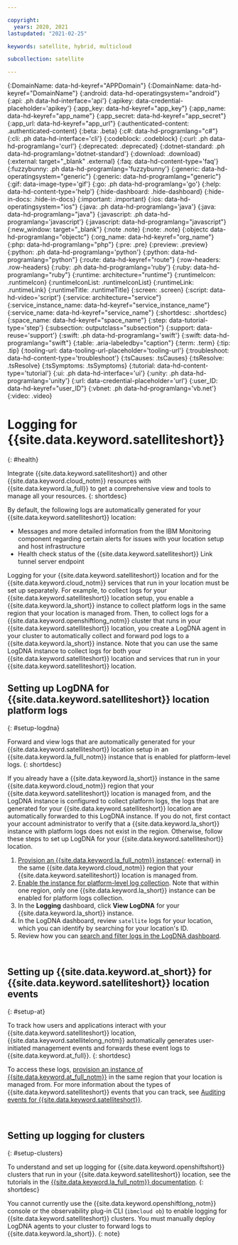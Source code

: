 ```yaml
---

copyright:
  years: 2020, 2021
lastupdated: "2021-02-25"

keywords: satellite, hybrid, multicloud

subcollection: satellite

---
```


{:DomainName: data-hd-keyref="APPDomain"}
{:DomainName: data-hd-keyref="DomainName"}
{:android: data-hd-operatingsystem="android"}
{:api: .ph data-hd-interface='api'}
{:apikey: data-credential-placeholder='apikey'}
{:app_key: data-hd-keyref="app_key"}
{:app_name: data-hd-keyref="app_name"}
{:app_secret: data-hd-keyref="app_secret"}
{:app_url: data-hd-keyref="app_url"}
{:authenticated-content: .authenticated-content}
{:beta: .beta}
{:c#: data-hd-programlang="c#"}
{:cli: .ph data-hd-interface='cli'}
{:codeblock: .codeblock}
{:curl: .ph data-hd-programlang='curl'}
{:deprecated: .deprecated}
{:dotnet-standard: .ph data-hd-programlang='dotnet-standard'}
{:download: .download}
{:external: target="_blank" .external}
{:faq: data-hd-content-type='faq'}
{:fuzzybunny: .ph data-hd-programlang='fuzzybunny'}
{:generic: data-hd-operatingsystem="generic"}
{:generic: data-hd-programlang="generic"}
{:gif: data-image-type='gif'}
{:go: .ph data-hd-programlang='go'}
{:help: data-hd-content-type='help'}
{:hide-dashboard: .hide-dashboard}
{:hide-in-docs: .hide-in-docs}
{:important: .important}
{:ios: data-hd-operatingsystem="ios"}
{:java: .ph data-hd-programlang='java'}
{:java: data-hd-programlang="java"}
{:javascript: .ph data-hd-programlang='javascript'}
{:javascript: data-hd-programlang="javascript"}
{:new_window: target="_blank"}
{:note .note}
{:note: .note}
{:objectc data-hd-programlang="objectc"}
{:org_name: data-hd-keyref="org_name"}
{:php: data-hd-programlang="php"}
{:pre: .pre}
{:preview: .preview}
{:python: .ph data-hd-programlang='python'}
{:python: data-hd-programlang="python"}
{:route: data-hd-keyref="route"}
{:row-headers: .row-headers}
{:ruby: .ph data-hd-programlang='ruby'}
{:ruby: data-hd-programlang="ruby"}
{:runtime: architecture="runtime"}
{:runtimeIcon: .runtimeIcon}
{:runtimeIconList: .runtimeIconList}
{:runtimeLink: .runtimeLink}
{:runtimeTitle: .runtimeTitle}
{:screen: .screen}
{:script: data-hd-video='script'}
{:service: architecture="service"}
{:service_instance_name: data-hd-keyref="service_instance_name"}
{:service_name: data-hd-keyref="service_name"}
{:shortdesc: .shortdesc}
{:space_name: data-hd-keyref="space_name"}
{:step: data-tutorial-type='step'}
{:subsection: outputclass="subsection"}
{:support: data-reuse='support'}
{:swift: .ph data-hd-programlang='swift'}
{:swift: data-hd-programlang="swift"}
{:table: .aria-labeledby="caption"}
{:term: .term}
{:tip: .tip}
{:tooling-url: data-tooling-url-placeholder='tooling-url'}
{:troubleshoot: data-hd-content-type='troubleshoot'}
{:tsCauses: .tsCauses}
{:tsResolve: .tsResolve}
{:tsSymptoms: .tsSymptoms}
{:tutorial: data-hd-content-type='tutorial'}
{:ui: .ph data-hd-interface='ui'}
{:unity: .ph data-hd-programlang='unity'}
{:url: data-credential-placeholder='url'}
{:user_ID: data-hd-keyref="user_ID"}
{:vbnet: .ph data-hd-programlang='vb.net'}
{:video: .video}


# Logging for {{site.data.keyword.satelliteshort}}
{: #health}

Integrate {{site.data.keyword.satelliteshort}} and other {{site.data.keyword.cloud_notm}} resources with {{site.data.keyword.la_full}} to get a comprehensive view and tools to manage all your resources.
{: shortdesc}

By default, the following logs are automatically generated for your {{site.data.keyword.satelliteshort}} location:
* Messages and more detailed information from the IBM Monitoring component regarding certain alerts for issues with your location setup and host infrastructure
* Health check status of the {{site.data.keyword.satelliteshort}} Link tunnel server endpoint

Logging for your {{site.data.keyword.satelliteshort}} location and for the {{site.data.keyword.cloud_notm}} services that run in your location must be set up separately. For example, to collect logs for your {{site.data.keyword.satelliteshort}} location setup, you enable a {{site.data.keyword.la_short}} instance to collect platform logs in the same region that your location is managed from. Then, to collect logs for a {{site.data.keyword.openshiftlong_notm}} cluster that runs in your {{site.data.keyword.satelliteshort}} location, you create a LogDNA agent in your cluster to automatically collect and forward pod logs to a {{site.data.keyword.la_short}} instance. Note that you can use the same LogDNA instance to collect logs for both your {{site.data.keyword.satelliteshort}} location and services that run in your {{site.data.keyword.satelliteshort}} location.

## Setting up LogDNA for {{site.data.keyword.satelliteshort}} location platform logs
{: #setup-logdna}

Forward and view logs that are automatically generated for your {{site.data.keyword.satelliteshort}} location setup in an {{site.data.keyword.la_full_notm}} instance that is enabled for platform-level logs.
{: shortdesc}

If you already have a {{site.data.keyword.la_short}} instance in the same {{site.data.keyword.cloud_notm}} region that your {{site.data.keyword.satelliteshort}} location is managed from, and the LogDNA instance is configured to collect platform logs, the logs that are generated for your {{site.data.keyword.satelliteshort}} location are automatically forwarded to this LogDNA instance. If you do not, first contact your account administrator to verify that a {{site.data.keyword.la_short}} instance with platform logs does not exist in the region. Otherwise, follow these steps to set up LogDNA for your {{site.data.keyword.satelliteshort}} location.

1. [Provision an {{site.data.keyword.la_full_notm}} instance](https://cloud.ibm.com/catalog/services/ibm-log-analysis-with-logdna){: external} in the same {{site.data.keyword.cloud_notm}} region that your {{site.data.keyword.satelliteshort}} location is managed from.
2. [Enable the instance for platform-level log collection](/docs/Log-Analysis-with-LogDNA?topic=Log-Analysis-with-LogDNA-config_svc_logs). Note that within one region, only one {{site.data.keyword.la_short}} instance can be enabled for platform logs collection.
3. In the **Logging** dashboard, click **View LogDNA** for your {{site.data.keyword.la_short}} instance.
4. In the LogDNA dashboard, review `satellite` logs for your location, which you can identify by searching for your location's ID.
5. Review how you can [search and filter logs in the LogDNA dashboard](/docs/Log-Analysis-with-LogDNA?topic=Log-Analysis-with-LogDNA-view_logs).

<br />

## Setting up {{site.data.keyword.at_short}} for {{site.data.keyword.satelliteshort}} location events
{: #setup-at}

To track how users and applications interact with your {{site.data.keyword.satelliteshort}} location, {{site.data.keyword.satellitelong_notm}} automatically generates user-initiated management events and forwards these event logs to {{site.data.keyword.at_full}}.
{: shortdesc}

To access these logs, [provision an instance of {{site.data.keyword.at_full_notm}}](/docs/Activity-Tracker-with-LogDNA?topic=Activity-Tracker-with-LogDNA-getting-started) in the same region that your location is managed from. For more information about the types of {{site.data.keyword.satelliteshort}} events that you can track, see [Auditing events for {{site.data.keyword.satelliteshort}}](/docs/satellite?topic=satellite-at_events).

<br />

## Setting up logging for clusters
{: #setup-clusters}

To understand and set up logging for {{site.data.keyword.openshiftshort}} clusters that run in your {{site.data.keyword.satelliteshort}} location, see the tutorials in the [{{site.data.keyword.la_full_notm}} documentation](/docs/Log-Analysis-with-LogDNA?topic=Log-Analysis-with-LogDNA-kube#kube).
{: shortdesc}

You cannot currently use the {{site.data.keyword.openshiftlong_notm}} console or the observability plug-in CLI (`ibmcloud ob`) to enable logging for {{site.data.keyword.satelliteshort}} clusters. You must manually deploy LogDNA agents to your cluster to forward logs to {{site.data.keyword.la_short}}.
{: note}
